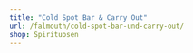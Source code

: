 ```yaml
---
title: "Cold Spot Bar & Carry Out"
url: /falmouth/cold-spot-bar-und-carry-out/
shop: Spirituosen
---
```

